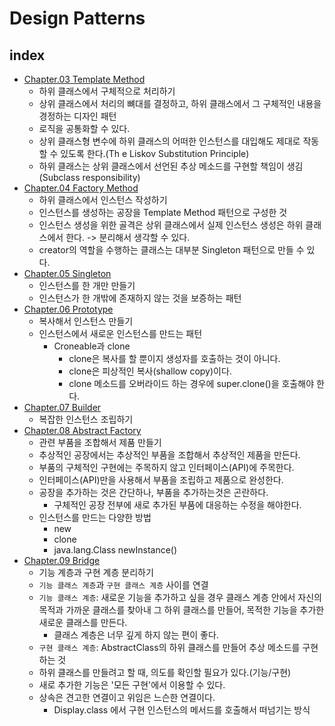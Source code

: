 # Design Patterns

## index

- [Chapter.03 Template Method](./src/ch_03_template_method/Main.java)
  - 하위 클래스에서 구체적으로 처리하기
  - 상위 클래스에서 처리의 뼈대를 결정하고, 하위 클래스에서 그 구체적인 내용을 경정하는 디자인 패턴
  - 로직을 공통화할 수 있다.
  - 상위 클래스형 변수에 하위 클래스의 어떠한 인스턴스를 대입해도 제대로 작동할 수 있도록 한다.(Th
  e Liskov Substitution Principle)
  - 하위 클래스는 상위 클래스에서 선언된 추상 메소드를 구현할 책임이 생김(Subclass responsibility)
- [Chapter.04 Factory Method](./src/ch_04_factory_method/Main.java)
  - 하위 클래스에서 인스턴스 작성하기 
  - 인스턴스를 생성하는 공장을 Template Method 패턴으로 구성한 것
  - 인스턴스 생성을 위한 골격은 상위 클래스에서 실제 인스턴스 생성은 하위 클래스에서 한다. -> 분리해서 생각할 수 있다.
  - creator의 역할을 수행하는 클래스는 대부분 Singleton 패턴으로 만들 수 있다.
- [Chapter.05 Singleton](./src/ch_05_singleton/Main.java)
  - 인스턴스를 한 개만 만들기
  - 인스턴스가 한 개밖에 존재하지 않는 것을 보증하는 패턴
- [Chapter.06 Prototype](./src/ch_06_prototype/Main.java)
  - 복사해서 인스턴스 만들기
  - 인스턴스에서 새로운 인스턴스를 만드는 패턴
    - Croneable과 clone
      - clone은 복사를 할 뿐이지 생성자를 호출하는 것이 아니다.
      - clone은 피상적인 복사(shallow copy)이다.
      - clone 메소드를 오버라이드 하는 경우에 super.clone()을 호출해야 한다.
- [Chapter.07 Builder](./src/ch_07_builder/Main.java)
  - 복잡한 인스턴스 조립하기
- [Chapter.08 Abstract Factory](./src/ch_08_abstract_factory/Main.java) 
  - 관련 부품을 조합해서 제품 만들기
  - 추상적인 공장에서는 추상적인 부품을 조합해서 추상적인 제품을 만든다.
  - 부품의 구체적인 구현에는 주목하지 않고 인터페이스(API)에 주목한다.
  - 인터페이스(API)만을 사용해서 부품을 조립하고 제품으로 완성한다.
  - 공장을 추가하는 것은 간단하나, 부품을 추가하는것은 곤란하다.
    - 구체적인 공장 전부에 새로 추가된 부품에 대응하는 수정을 해야한다.
  - 인스턴스를 만드는 다양한 방법
    - new
    - clone
    - java.lang.Class newInstance()
- [Chapter.09 Bridge](./src/ch_09_bridge/Main.java)
  - 기능 계층과 구현 계층 분리하기
  - `기능 클래스 계층`과 `구현 클래스 계층` 사이를 연결
  - `기능 클래스 계층`: 새로운 기능을 추가하고 싶을 경우 클래스 계층 안에서 자신의 목적과 가까운 클래스를 찾아내 그 하위 클래스를 만들어, 목적한 기능을 추가한 새로운 클래스를 만든다.
    - 클래스 계층은 너무 깊게 하지 않는 편이 좋다.
  - `구현 클래스 계층`: AbstractClass의 하위 클래스를 만들어 추상 메소드를 구현하는 것
  - 하위 클래스를 만들려고 할 때, 의도를 확인할 필요가 있다.(기능/구현)
  - 새로 추가한 기능은 '모든 구현'에서 이용할 수 있다.
  - 상속은 견고한 연결이고 위임은 느슨한 연결이다.
    - Display.class 에서 구현 인스턴스의 메서드를 호출해서 떠넘기는 방식
 